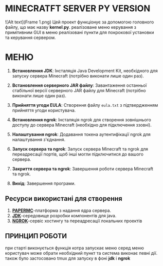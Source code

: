 # MINECRATFT SERVER PY VERSION
![Alt text](Frame 1.png)
Цей проект функціонує за допомогою головного файлу, що має назву **kernel**.**py**.
реалізоване меню керування з примітивним GUI
в меню реалізовані пункти для покрокової установки та керування сервером.
# МЕНЮ

 1.  **Встановлення JDK**: Інсталяція Java Development Kit, необхідного для запуску сервера Minecraft (потрібно виконати лише один раз).
    
2.  **Встановлення серверного JAR файлу**: Завантаження останньої стабільної версії серверного JAR файлу для Minecraft (потрібно виконати лише один раз).
    
3.  **Прийняття угоди EULA**: Створення файлу  `eula.txt`  з підтвердженням прийняття угоди користувача.
    
4.  **Встановлення ngrok**: Інсталяція ngrok для створення зовнішнього доступу до сервера Minecraft (необхідно для підключення ззовні).
    
5.  **Налаштування ngrok**: Додавання токена аутентифікації ngrok для налаштування з'єднання.
    
6.  **Запуск сервера та ngrok**: Запуск сервера Minecraft та ngrok для переадресації портів, щоб інші могли підключитися до вашого сервера.
    
7.  **Закриття сервера та ngrok**: Завершення роботи сервера Minecraft та ngrok.
    
8.  **Вихід**: Завершення програми.

## Ресурси використані для створення
1. **[PAPERMC](https://papermc.io/)**-платформа з надання ядра сервера.
2. **[JDK](https://www.oracle.com/cis/java/technologies/downloads/)**-середовище розробки компонентів для java.
3. **[NGROK](https://ngrok.com/)**-сервіс хостингу та переадресації локальних проектів

##  ПРИНЦИП РОБОТИ

при старті виконується функція котра запускає меню 
серед меню користувач може обрати необхідний пункт та система виконає певні дії. також було застосовано tmux для запуску в фоні **jdk** і **ngrok**
